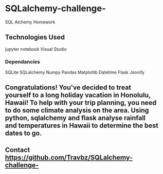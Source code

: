 # SQLalchemy-challenge-
SQL Alchemy Homework

## Technologies Used
jupyter notebook
Visual Studio

### Dependancies 
SQLite
SQLalchemy
Numpy
Pandas
Matplotlib
Datetime
Flask
Jsonify

## Congratulations! You've decided to treat yourself to a long holiday vacation in Honolulu, Hawaii! To help with your trip planning, you need to do some climate analysis on the area. Using python, sqlalchemy and flask analyse rainfall and temperatures in Hawaii to determine the best dates to go.


## Contact https://github.com/Travbz/SQLalchemy-challenge-


